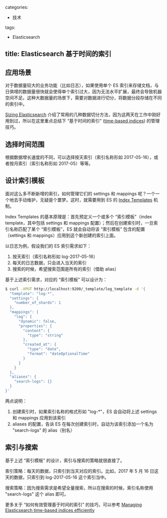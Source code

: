 categories:
- 技术

tags:
- Elasticsearch

title: Elasticsearch 基于时间的索引
---

## 应用场景

对于数据量较大的业务功能（比如日志），如果使用单个 ES 索引来存储文档，与日俱增的数据量很快就会使得单个索引过大，因为无法水平扩展，最终会导致机器空间不足。这种大数据量的场景下，需要对数据进行切分，将数据分段存储在不同的索引中。

[Sizing Elasticsearch][1] 介绍了常用的几种数据切分方法，因为这两天在工作中刚好用到过，所以在这里重点总结下 “基于时间的索引” ([time-based indices][2]) 的管理技巧。

## 选择时间范围

根据数据增长速度的不同，可以选择按天索引（索引名称形如 2017-05-16），或者按月索引（索引名称形如 2017-05）等等。

## 设计索引模板

面对这么多不断新增的索引，如何管理它们的 settings 和 mappings 呢？一个一个地去手动维护，无疑是个噩梦。这时，就需要用到 ES 的 [Index Templates][3] 机制。

Index Templates 的基本原理是：首先预定义一个或多个 “索引模板”（index template，其中包括 settings 和 mappings 配置）；然后在创建索引时，一旦索引名称匹配了某个 “索引模板”，ES 就会自动将该 “索引模板” 包含的配置（settings 和 mappings）应用到这个新创建的索引上面。

以日志为例，假设我们的 ES 索引需求如下：

1. 按天索引（索引名称形如 log-2017-05-16）
2. 每天的日志数据，只会进入当天的索引
3. 搜索的时候，希望搜索范围是所有的索引（借助 alias）

基于上述索引需求，对应的 “索引模板” 可以设计为：

```bash
$ curl -XPUT http://localhost:9200/_template/log_template -d '{
  "template": "log-*",
  "settings": {
    "number_of_shards": 1
  },
  "mappings": {
    "log": {
      "dynamic": false,
      "properties": {
        "content": {
          "type": "string"
        },
        "created_at": {
          "type": "date",
          "format": "dateOptionalTime"
        }
      }
    }
  },
  "aliases": {
    "search-logs": {}
  }
}'
```

两点说明：

1. 创建索引时，如果索引名称的格式形如 "log-*"，ES 会自动将上述 settings 和 mappings 应用到该索引
2. aliases 的配置，告诉 ES 在每次创建索引时，自动为该索引添加一个名为 "search-logs" 的 alias（别名）

## 索引与搜索

基于上述 “索引模板” 的设计，索引与搜索的策略就很直接了。

索引策略：每天的数据，只索引到当天对应的索引。比如，2017 年 5 月 16 日这天的数据，只索引到 log-2017-05-16 这个索引当中。

搜索策略：因为搜索需求是希望全量搜索，所以在搜索的时候，索引名称使用 "search-logs" 这个 alias 即可。


更多关于 “如何有效管理基于时间的索引” 的技巧，可以参考 [Managing Elasticsearch time-based indices efficiently][4]


[1]: https://www.elastic.co/blog/found-sizing-elasticsearch
[2]: https://www.elastic.co/guide/en/elasticsearch/guide/current/time-based.html
[3]: https://www.elastic.co/guide/en/elasticsearch/reference/current/indices-templates.html
[4]: https://www.elastic.co/blog/managing-time-based-indices-efficiently
